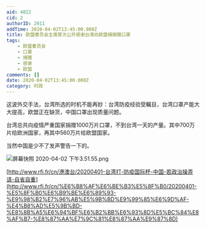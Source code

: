 ```yaml
---
aid: 4022
cid: 2
authorID: 2911
addTime: 2020-04-02T13:45:00.000Z
title: 欧盟委员会主席首次公开感谢台湾向欧盟捐捐赠口罩
tags:
    - 欧盟委员会
    - 口罩
    - 捐赠
    - 感谢
    - 欧盟
comments: []
date: 2020-04-02T13:45:00.000Z
category: 时政
---
```


这波外交手法，台湾所选的时机不能再妙：台湾防疫经验受瞩目，台湾口罩产能大大提高，欧盟正在缺货，中国口罩出现质量问题。

台湾总共向疫情严重国家捐赠1000万片口罩，不到台湾一天的产量。其中700万片给欧洲国家，再其中560万片给欧盟国家。

当然中国是少不了发声警告一下的。

![屏幕快照 2020-04-02 下午3.51.55.png](https://i.loli.net/2020/04/02/5F2oBlbKJfMstEI.png)

[http://www.rfi.fr/cn/港澳台/20200401-台湾打-防疫国际杯-中国-若政治操弄请-自省自重](http://www.rfi.fr/cn/%E6%B8%AF%E6%BE%B3%E5%8F%B0/20200401-%E5%8F%B0%E6%B9%BE%E6%89%93-%E9%98%B2%E7%96%AB%E5%9B%BD%E9%99%85%E6%9D%AF-%E4%B8%AD%E5%9B%BD-%E8%8B%A5%E6%94%BF%E6%B2%BB%E6%93%8D%E5%BC%84%E8%AF%B7-%E8%87%AA%E7%9C%81%E8%87%AA%E9%87%8D)
